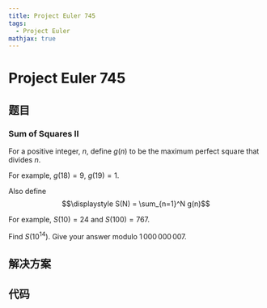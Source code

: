 ```yaml
---
title: Project Euler 745
tags:
  - Project Euler
mathjax: true
---
```

<escape><!-- more --></escape>
    
# Project Euler 745
## 题目
### Sum of Squares II



For a positive integer, $n$, define $g(n)$ to be the maximum perfect square that divides $n$.

For example, $g(18) = 9$, $g(19) = 1$.


Also define
$$\displaystyle	S(N) = \sum_{n=1}^N g(n)$$


For example, $S(10) = 24$ and $S(100) = 767$.


Find $S(10^{14})$. Give your answer modulo $1\,000\,000\,007$.





## 解决方案


## 代码


